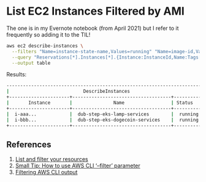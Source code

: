 # List EC2 Instances Filtered by AMI

The one is in my Evernote notebook (from April 2021) but I refer to it frequently so adding it to the TIL!

```bash
aws ec2 describe-instances \
  --filters "Name=instance-state-name,Values=running" "Name=image-id,Values=ami-xyz" \
  --query "Reservations[*].Instances[*].{Instance:InstanceId,Name:Tags[?Key=='Name']|[0].Value,Status:State.Name}" \
  --output table
```

Results:

```bash
------------------------------------------------------------------------
|                           DescribeInstances                          |
+----------------------+------------------------------------+----------+
|       Instance       |               Name                 | Status   |
+----------------------+------------------------------------+----------+
|  i-aaa...            |  dub-step-eks-lamp-services        |  running |
|  i-bbb...            |  dub-step-eks-dogecoin-services    |  running |
+----------------------+------------------------------------+----------+
```

## References

1. [List and filter your resources](https://docs.aws.amazon.com/AWSEC2/latest/UserGuide/Using_Filtering.html)
1. [Small Tip: How to use AWS CLI ‘–filter’ parameter](http://blog.xi-group.com/2015/01/small-tip-how-to-use-aws-cli-filter-parameter/)
1. [Filtering AWS CLI output](https://docs.aws.amazon.com/cli/latest/userguide/cli-usage-filter.html)
